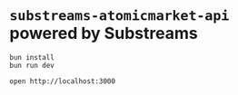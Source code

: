 # `substreams-atomicmarket-api` powered by **Substreams**

```
bun install
bun run dev
```

```
open http://localhost:3000
```
